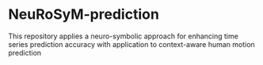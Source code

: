 # NeuRoSyM-prediction
This repository applies a neuro-symbolic approach for enhancing time series prediction accuracy with application to context-aware human motion prediction 
